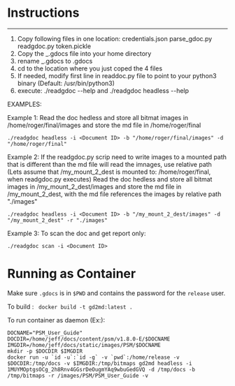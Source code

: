 # Instructions
------------
1. Copy following files in one location:
    credentials.json
    parse_gdoc.py
    readgdoc.py
    token.pickle
2. Copy the _.gdocs file into your home directory
3. rename _.gdocs to .gdocs
4. cd to the location where you just coped the 4 files
5. If needed, modify first line in readdoc.py file to point to your python3 binary (Default: /usr/bin/python3)
6. execute:
./readgdoc --help
and
./readgdoc headless --help

EXAMPLES:

Example 1:
Read the doc <ID> hedless and store all bitmat images in /home/roger/final/images and store the md file in /home/roger/final 

```
./readgdoc headless -i <Document ID> -b "/home/roger/final/images" -d "/home/roger/final"
```

Example 2:
If the readgdoc.py scrip need to write images to a mounted path that is different than the md file will read the imnages, use relative path 
(Lets assume that /my_mount_2_dest is mounted to: /home/roger/final, when readgdoc.py executes)
Read the doc <ID> hedless and store all bitmat images in /my_mount_2_dest/images and store the md file in /my_mount_2_dest, with the md file references the images by relative path "./images"

```
./readgdoc headless -i <Document ID> -b "/my_mount_2_dest/images" -d "/my_mount_2_dest" -r "./images"
```

Example 3:
To scan the doc and get report only:

```
./readgdoc scan -i <Document ID>
```

# Running as Container

Make sure `.gdocs` is in `$PWD` and contains the password for the `release` user.

To build : ` docker build -t gd2md:latest .`

To run container as daemon (Ex:): 
```
DOCNAME="PSM_User_Guide"
DOCDIR=/home/jeff/docs/content/psm/v1.8.0-E/$DOCNAME
IMGDIR=/home/jeff/docs/static/images/PSM/$DOCNAME
mkdir -p $DOCDIR $IMGDIR
docker run -u `id -u`:`id -g` -v `pwd`:/home/release -v $DOCDIR:/tmp/docs -v $IMGDIR:/tmp/bitmaps gd2md headless -i 1MUYMOptgsOCg_2h8Rnv4GGsrDeOugmYAq9wbuGedGVQ -d /tmp/docs -b /tmp/bitmaps -r /images/PSM/PSM_User_Guide -v
```
